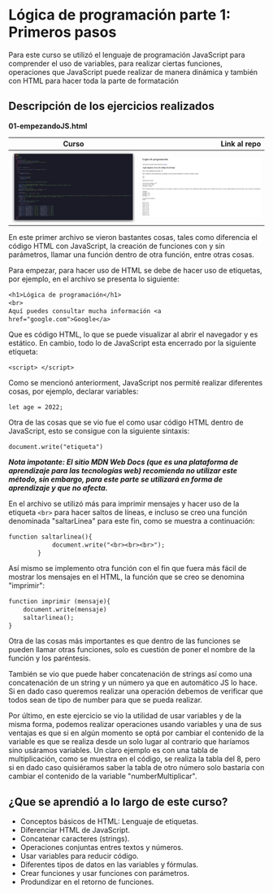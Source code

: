 # Lógica de programación parte 1: Primeros pasos

Para este curso se utilizó el lenguaje de programación JavaScript para comprender el uso de variables, para realizar ciertas funciones, operaciones que JavaScript puede realizar de manera dinámica y también con HTML para hacer toda la parte de formatación

## Descripción de los ejercicios realizados

**01-empezandoJS.html**

| Curso | Link al repo |
| ----- | ------------:|
|![Archivo Reader.js](./image/archivo-empezando-js.png "Archivo Reader.js")|![Archivo Reader.js](./image/resultado-empezando-js.jpeg "Archivo Reader.js")|

En este primer archivo se vieron bastantes cosas, tales como diferencia el código HTML con JavaScript, la creación de funciones con y sin parámetros, llamar una función dentro de otra función, entre otras cosas.

Para empezar, para hacer uso de HTML se debe de hacer uso de etiquetas, por ejemplo, en el archivo se presenta lo siguiente:

```
<h1>Lógica de programación</h1>
<br>
Aquí puedes consultar mucha información <a href="google.com">Google</a>
```

Que es código HTML, lo que se puede visualizar al abrir el navegador y es estático. En cambio, todo lo de JavaScript esta encerrado por la siguiente etiqueta:
```
<script> </script>
```
Como se mencionó anteriorment, JavaScript nos permité realizar diferentes cosas, por ejemplo, declarar variables:
```
let age = 2022;
```

Otra de las cosas que se vio fue el como usar código HTML dentro de JavaScript, esto se consigue con la siguiente sintaxis:
```
document.write("etiqueta")
```

***Nota impotante: El sitio MDN Web Docs (que es una plataforma de aprendizaje para las tecnologías web) recomienda no utilizar este método, sin embargo, para este parte se utilizará en forma de aprendizaje y que no afecta.***

En el archivo se utilizó más para imprimir mensajes y hacer uso de la etiqueta `<br>` para hacer saltos de líneas, e incluso se creo una función denominada "saltarLinea" para este fin, como se muestra a continuación:
```
function saltarlinea(){
            document.write("<br><br><br>");
        }
```

Así mismo se implemento otra función con el fin que fuera más fácil de mostrar los mensajes en el HTML, la función que se creo se denomina "imprimir":
```
function imprimir (mensaje){
    document.write(mensaje)
    saltarlinea();
}
```

Otra de las cosas más importantes es que dentro de las funciones se pueden llamar otras funciones, solo es cuestión de poner el nombre de la función y los paréntesis.

También se vio que puede haber concatenación de strings así como una concatenación de un string y un número ya que en automático JS lo hace. Si en dado caso queremos realizar una operación debemos de verificar que todos sean de tipo de number para que se pueda realizar.

Por último, en este ejercicio se vio la utilidad de usar variables y de la misma forma, podemos realizar operaciones usando variables y una de sus ventajas es que si en algún momento se optá por cambiar el contenido de la variable es que se realiza desde un solo lugar al contrario que haríamos sino usáramos variables. Un claro ejemplo es con una tabla de multiplicación, como se muestra en el código, se realiza la tabla del 8, pero si en dado caso quisiéramos saber la tabla de otro número solo bastaría con cambiar el contenido de la variable "numberMultiplicar".

## ¿Que se aprendió a lo largo de este curso?
* Conceptos básicos de HTML: Lenguaje de etiquetas.
* Diferenciar HTML de JavaScript.
* Concatenar caracteres (strings).
* Operaciones conjuntas entres textos y números.
* Usar variables para reducir código.
* Diferentes tipos de datos en las variables y fórmulas.
* Crear funciones y usar funciones con parámetros.
* Produndizar en el retorno de funciones.